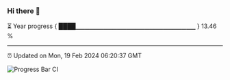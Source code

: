 ### Hi there 👋

⏳ Year progress { ████▁▁▁▁▁▁▁▁▁▁▁▁▁▁▁▁▁▁▁▁▁▁▁▁▁▁ } 13.46 %

---

⏰ Updated on Mon, 19 Feb 2024 06:20:37 GMT

![Progress Bar CI](https://github.com/liununu/liununu/workflows/Progress%20Bar%20CI/badge.svg)
